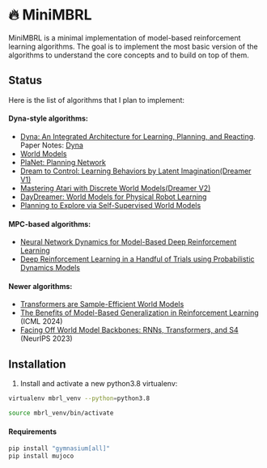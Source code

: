 
# 🔥 MiniMBRL
MiniMBRL is a minimal implementation of model-based reinforcement learning algorithms. The goal is to implement the most basic version of the algorithms to understand the core concepts and to build on top of them.


## Status
Here is the list of algorithms that I plan to implement:
#### Dyna-style algorithms:
- [Dyna: An Integrated Architecture for Learning, Planning, and Reacting](https://dl.acm.org/doi/pdf/10.1145/122344.122377). Paper Notes: [Dyna](notes/01_Dyna.pdf)
- [World Models](https://arxiv.org/pdf/1803.10122.pdf)
- [PlaNet: Planning Network](https://arxiv.org/pdf/1811.04551.pdf)
-  [Dream to Control: Learning Behaviors by Latent Imagination(Dreamer V1)](https://arxiv.org/abs/1912.01603)
- [Mastering Atari with Discrete World Models(Dreamer V2)](https://arxiv.org/pdf/2010.02193)
- [DayDreamer: World Models for Physical Robot Learning](https://arxiv.org/pdf/2206.14176)
- [Planning to Explore via Self-Supervised World Models](https://arxiv.org/pdf/2005.05960)

#### MPC-based algorithms:
- [Neural Network Dynamics for Model-Based Deep Reinforcement Learning](https://arxiv.org/pdf/1708.02596)
-  [Deep Reinforcement Learning in a Handful of Trials using Probabilistic Dynamics Models](https://arxiv.org/abs/1805.12114)


#### Newer algorithms:
- [Transformers are Sample-Efficient World Models](https://openreview.net/pdf?id=vhFu1Acb0xb)
- [The Benefits of Model-Based Generalization in Reinforcement Learning](https://arxiv.org/pdf/2211.02222) (ICML 2024)
- [Facing Off World Model Backbones: RNNs, Transformers, and S4](https://proceedings.neurips.cc/paper_files/paper/2023/file/e6c65eb9b56719c1aa45ff73874de317-Paper-Conference.pdf) (NeurIPS 2023)

## Installation
1. Install and activate a new python3.8 virtualenv:
```sh
virtualenv mbrl_venv --python=python3.8
```
```sh
source mbrl_venv/bin/activate
```
#### Requirements
```sh
pip install "gymnasium[all]"
pip install mujoco
```

